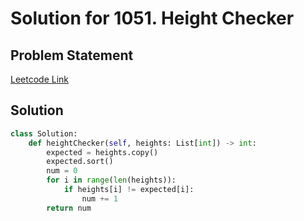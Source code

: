 # Solution for 1051. Height Checker

## Problem Statement

[Leetcode Link](https://leetcode.com/problems/height-checker/)

## Solution

```python
class Solution:
    def heightChecker(self, heights: List[int]) -> int:
        expected = heights.copy()
        expected.sort()
        num = 0
        for i in range(len(heights)):
            if heights[i] != expected[i]:
                num += 1
        return num